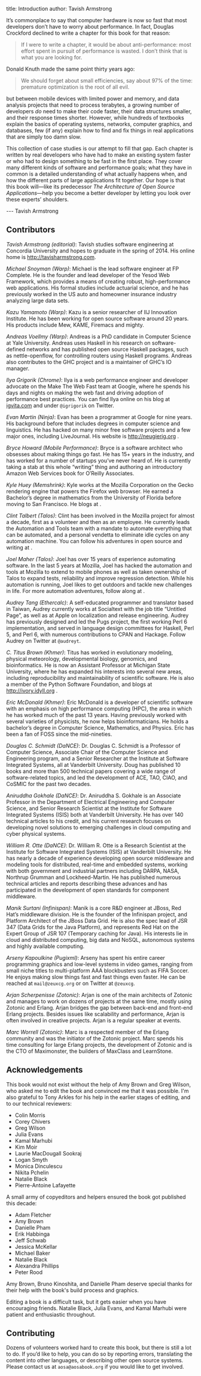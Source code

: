 title: Introduction
author: Tavish Armstrong

It’s commonplace to say that computer hardware is now so fast that most
developers don’t have to worry about performance. In fact, Douglas
Crockford declined to write a chapter for this book for that reason:

> If I were to write a chapter, it would be about anti-performance: most
> effort spent in pursuit of performance is wasted. I don’t think that
> is what you are looking for.

Donald Knuth made the same point thirty years ago:

> We should forget about small efficiencies, say about 97% of the time:
> premature optimization is the root of all evil.

but between mobile devices with limited power and memory, and data
analysis projects that need to process terabytes, a growing number of
developers *do* need to make their code faster, their data structures
smaller, and their response times shorter. However, while hundreds of
textbooks explain the basics of operating systems, networks, computer
graphics, and databases, few (if any) explain how to find and fix things
in real applications that are simply too damn slow.

This collection of case studies is our attempt to fill that gap. Each
chapter is written by real developers who have had to make an existing
system faster or who had to design something to be fast in the first
place. They cover many different kinds of software and performance
goals; what they have in common is a detailed understanding of what
actually happens when, and how the different parts of large applications
fit together. Our hope is that this book will—like its predecessor *The
Architecture of Open Source Applications*—help you become a better
developer by letting you look over these experts’ shoulders.

--- Tavish Armstrong



## Contributors

<p id="armstrong-tavish">
<p><em>Tavish Armstrong (editorial)</em>: Tavish studies software engineering at Concordia University and hopes to graduate in the spring of 2014. His online home is <a href="http://tavisharmstrong.com">http://tavisharmstrong.com</a>.</p>
</p>

<p id="snoyman-michael">
<p><em>Michael Snoyman (Warp)</em>: Michael is the lead software engineer at FP Complete. He is the founder and lead developer of the Yesod Web Framework, which provides a means of creating robust, high-performance web applications. His formal studies include actuarial science, and he has previously worked in the US auto and homeowner insurance industry analyzing large data sets.</p>
</p>


<p id="yamamoto-kazu">
<p><em>Kazu Yamamoto (Warp)</em>: Kazu is a senior researcher of IIJ Innovation Institute. He has been working for open source software around 20 years. His products include Mew, KAME, Firemacs and mighty.</p>
</p>


<p id="voellmy-andreas">
<p><em>Andreas Voellmy (Warp)</em>: Andreas is a PhD candidate in Computer Science at Yale University. Andreas uses Haskell in his research on software-defined networks and has published open source Haskell packages, such as nettle-openflow, for controlling routers using Haskell programs. Andreas also contributes to the GHC project and is a maintainer of GHC’s IO manager.</p>
</p>


<p id="grigorik-ilya">
<p><em>Ilya Grigorik (Chrome)</em>: Ilya is a web performance engineer and developer advocate on the Make The Web Fast team at Google, where he spends his days and nights on making the web fast and driving adoption of performance best practices. You can find Ilya online on his blog at <a href="igvita.com">igvita.com</a> and under <code>@igrigorik</code> on Twitter.</p>
</p>

<p id="martin-evan">
<p><em>Evan Martin (Ninja)</em>: Evan has been a programmer at Google for nine years. His background before that includes degrees in computer science and linguistics. He has hacked on many minor free software projects and a few major ones, including LiveJournal. His website is <a href="http://neugierig.org">http://neugierig.org</a> .</p>
</p>

<p id="howard-bryce">
<p><em>Bryce Howard (Mobile Performance)</em>: Bryce is a software architect who obsesses about making things go fast. He has 15+ years in the industry, and has worked for a number of startups you’ve never heard of. He is currently taking a stab at this whole “writing” thing and authoring an introductory Amazon Web Services book for O’Reilly Associates.</p>
</p>


<p id="huey-kyle">
<p><em>Kyle Huey (Memshrink)</em>: Kyle works at the Mozilla Corporation on the Gecko rendering engine that powers the Firefox web browser. He earned a Bachelor’s degree in mathematics from the University of Florida before moving to San Francisco. He blogs at <blog.kylehuey.com> .</p>
</p>

<p id="talbert-clint">
<p><em>Clint Talbert (Talos)</em>: Clint has been involved in the Mozilla project for almost a decade, first as a volunteer and then as an employee. He currently leads the Automation and Tools team with a mandate to automate everything that can be automated, and a personal vendetta to eliminate idle cycles on any automation machine. You can follow his adventures in open source and writing at <clinttalbert.com> .</p>
</p>

<p id="maher-joel">
<p><em>Joel Maher (Talos)</em>: Joel has over 15 years of experience automating software. In the last 5 years at Mozilla, Joel has hacked the automation and tools at Mozilla to extend to mobile phones as well as taken ownership of Talos to expand tests, reliability and improve regression detection. While his automation is running, Joel likes to get outdoors and tackle new challenges in life. For more automation adventures, follow along at <elvis314.wordpress.com> .</p>
</p>

<p id="tang-audrey">
<p><em>Audrey Tang (Ethercalc)</em>: A self-educated programmer and translator based in Taiwan, Audrey currently works at Socialtext with the job title “Untitled Page”, as well as at Apple on localization and release engineering. Audrey has previously designed and led the Pugs project, the first working Perl 6 implementation, and served in language design committees for Haskell, Perl 5, and Perl 6, with numerous contributions to CPAN and Hackage. Follow Audrey on Twitter at <code>@audreyt</code>.</p>
</p>


<p id="brown-titus">
<p><em>C. Titus Brown (Khmer)</em>: Titus has worked in evolutionary modeling, physical meteorology, developmental biology, genomics, and bioinformatics. He is now an Assistant Professor at Michigan State University, where he has expanded his interests into several new areas, including reproducibility and maintainability of scientific software. He is also a member of the Python Software Foundation, and blogs at <a href="http://ivory.idyll.org">http://ivory.idyll.org</a> .</p>
</p>

<p id="mcdonald-eric">
<p><em>Eric McDonald (Khmer)</em>: Eric McDonald is a developer of scientific software with an emphasis on high performance computing (HPC), the area in which he has worked much of the past 13 years. Having previously worked with several varieties of physicists, he now helps bioinformaticians. He holds a bachelor’s degree in Computer Science, Mathematics, and Physics. Eric has been a fan of FOSS since the mid-nineties.</p>
</p>


<p id="schmidt-douglas">
<p><em>Douglas C. Schmidt (DaNCE)</em>: Dr. Douglas C. Schmidt is a Professor of Computer Science, Associate Chair of the Computer Science and Engineering program, and a Senior Researcher at the Institute at Software Integrated Systems, all at Vanderbilt University. Doug has published 10 books and more than 500 technical papers covering a wide range of software-related topics, and led the development of ACE, TAO, CIAO, and CoSMIC for the past two decades.</p>
</p>


<p id="gokhale-aniruddha">
<p><em>Aniruddha Gokhale (DaNCE)</em>: Dr. Aniruddha S. Gokhale is an Associate Professor in the Department of Electrical Engineering and Computer Science, and Senior Research Scientist at the Institute for Software Integrated Systems (ISIS) both at Vanderbilt University. He has over 140 technical articles to his credit, and his current research focuses on developing novel solutions to emerging challenges in cloud computing and cyber physical systems.</p>
</p>


<p id="otte-william">
<p><em>William R. Otte (DaNCE)</em>: Dr. William R. Otte is a Research Scientist at the Institute for Software Integrated Systems (ISIS) at Vanderbilt University. He has nearly a decade of experience developing open source middleware and modeling tools for distributed, real-time and embedded systems, working with both government and industrial partners including DARPA, NASA, Northrup Grumman and Lockheed-Martin. He has published numerous technical articles and reports describing these advances and has participated in the development of open standards for component middleware.</p>
</p>


<p id="surtani-manik">
<p><em>Manik Surtani (Infinispan)</em>: Manik is a core R&amp;D engineer at JBoss, Red Hat’s middleware division. He is the founder of the Infinispan project, and Platform Architect of the JBoss Data Grid. He is also the spec lead of JSR 347 (Data Grids for the Java Platform), and represents Red Hat on the Expert Group of JSR 107 (Temporary caching for Java). His interests lie in cloud and distributed computing, big data and NoSQL, autonomous systems and highly available computing.</p>
</p>


<p id="kapoulkine-arseny">
<p><em>Arseny Kapoulkine (Pugixml)</em>: Arseny has spent his entire career programming graphics and low-level systems in video games, ranging from small niche titles to multi-platform AAA blockbusters such as FIFA Soccer. He enjoys making slow things fast and fast things even faster. He can be reached at <code>mail@zeuxcg.org</code> or on Twitter at <code>@zeuxcg</code>.</p>
</p>


<p id="scherpenisse-arjan">
<p><em>Arjan Scherpenisse (Zotonic)</em>: Arjan is one of the main architects of Zotonic and manages to work on dozens of projects at the same time, mostly using Zotonic and Erlang. Arjan bridges the gap between back-end and front-end Erlang projects. Besides issues like scalability and performance, Arjan is often involved in creative projects. Arjan is a regular speaker at events.</p>
</p>


<p id="worrell-marc">
<p><em>Marc Worrell (Zotonic)</em>: Marc is a respected member of the Erlang community and was the initiator of the Zotonic project. Marc spends his time consulting for large Erlang projects, the development of Zotonic and is the CTO of Maximonster, the builders of MaxClass and LearnStone.</p>
</p>


## Acknowledgements

This book would not exist without the help of Amy Brown and Greg Wilson,
who asked me to edit the book and convinced me that it was possible.
I'm also grateful to Tony Arkles for his help in the earlier stages of editing, and to our technical reviewers:

* Colin Morris
* Corey Chivers
* Greg Wilson 
* Julia Evans 
* Kamal Marhubi 
* Kim Moir 
* Laurie MacDougall Sookraj 
* Logan Smyth 
* Monica Dinculescu 
* Nikita Pchelin 
* Natalie Black
* Pierre-Antoine Lafayette 

A small army of copyeditors and helpers ensured the book got published this decade:

* Adam Fletcher 
* Amy Brown 
* Danielle Pham 
* Erik Habbinga 
* Jeff Schwab  
* Jessica McKellar 
* Michael Baker 
* Natalie Black 
* Alexandra Phillips 
* Peter Rood


Amy Brown, Bruno Kinoshita, and Danielle Pham deserve special thanks
for their help with the book's build process and graphics.

Editing a book is a difficult task,
but it gets easier when you have encouraging friends.
Natalie Black, Julia Evans, and Kamal Marhubi were patient and enthusiastic throughout.

## Contributing

Dozens of volunteers worked hard to create this book, but there is still
a lot to do. If you’d like to help, you can do so by reporting errors,
translating the content into other languages, or describing other open
source systems. Please contact us at `aosa@aosabook.org` if you would like to get involved.
